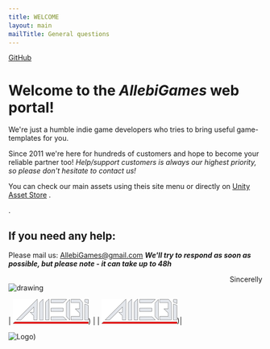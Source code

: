 ```yaml
---
title: WELCOME
layout: main
mailTitle: General questions
---
```


[GitHub](puzzle-kit.md)


# Welcome to the *AllebiGames* web portal!
We're just a humble indie game developers who tries to bring useful game-templates for you.

Since 2011 we're here for hundreds of customers and hope to become your reliable partner too!
*Help/support customers is always our highest priority, so please don't hesitate to contact us!*

You can check our main assets using theis site menu or directly on [Unity Asset Store](https://assetstore.unity.com/publishers/757)
.


.
## If you need any help:
Please mail us:  AllebiGames@gmail.com
**_We'll try to respond as soon as possible, but please note - it can take up to 48h_**


<div align="right">  
Sincerelly 
</div>

<img src="ssets/images/allebi_logo_sm.png" alt="drawing" width="100"/>

| ![Logo](assets/images/allebi_logo_sm.png))
| | ![Logo](assets/images/allebi_logo_sm.png))|

![Logo](assets/images/allebi_logo_sm.png=100x50))
